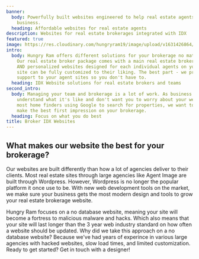 ```yaml
---
banner:
  body: Powerfully built websites engineered to help real estate agents scale their
    business.
  heading: Affordable websites for real estate agents
description: Websites for real estate brokerages integrated with IDX
featured: true
image: https://res.cloudinary.com/hungryram19/image/upload/v1631426864/hungryram/real-estate-theme.jpg
intro:
  body: Hungry Ram offers different solutions for your brokerage no matter the size.
    Our real estate broker package comes with a main real estate brokerage website
    AND personalized websites designed for each individual agents on your team. Each
    site can be fully customized to their liking. The best part - we provide full
    support to your agent sites so you don't have to.
  heading: IDX Website solutions for real estate brokers and teams
second_intro:
  body: Managing your team and brokerage is a lot of work. As business owners, we
    understand what it's like and don't want you to worry about your website. With
    most home finders using Google to search for properties, we want to ensure we
    make the best first impression on your brokerage.
  heading: Focus on what you do best
title: Broker IDX Websites
---
```

## What makes our website the best for your brokerage?
Our websites are built differently than how a lot of agencies deliver to their clients. Most real estate sites through large agencies like Agent Image are built through Wordpress. However, Wordpress is no longer the popular platform it once use to be. With new web development tools on the market, we make sure your business gets the most modern design and tools to grow your real estate brokerage website.

Hungry Ram focuses on a no database website, meaning your site will become a fortress to malicious malware and hacks. Which also means that your site will last longer than the 3 year web industry standard on how often a website should be updated. Why did we take this approach on a no database website? Because we've had years of experince in various large agencies with hacked websites, slow load times, and limited customization. Ready to get started? Get in touch with a designer!